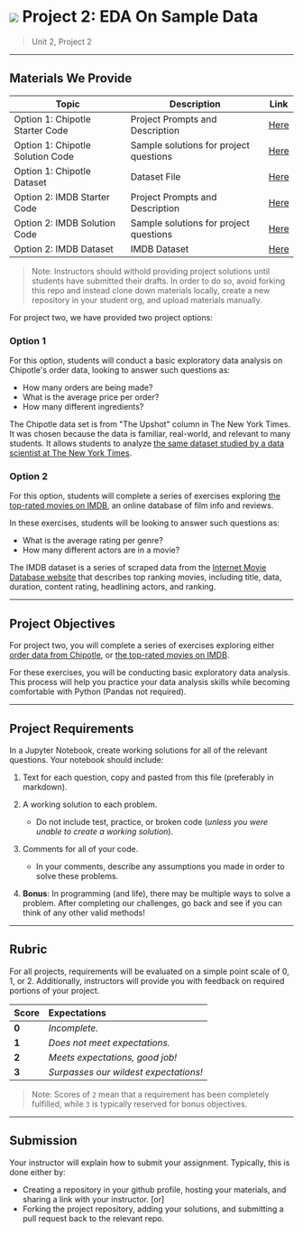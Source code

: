 # ![](https://ga-dash.s3.amazonaws.com/production/assets/logo-9f88ae6c9c3871690e33280fcf557f33.png) Project 2: EDA On Sample Data

> Unit 2, Project 2

---

## Materials We Provide

| Topic | Description | Link |
| --- | --- | --- |
| Option 1: Chipotle Starter Code | Project Prompts and Description | [Here](./chipotle.ipynb) |
| Option 1: Chipotle Solution Code | Sample solutions for project questions | [Here](https://git.generalassemb.ly/data-part-time/unit-project-solutions/blob/master/project-2/chipotle_solutions.ipynb) |
| Option 1: Chipotle Dataset | Dataset File | [Here](./Data/chipotle.tsv) |
| Option 2: IMDB Starter Code | Project Prompts and Description | [Here](./imdb.ipynb) |
| Option 2: IMDB Solution Code | Sample solutions for project questions | [Here](https://git.generalassemb.ly/data-part-time/unit-project-solutions/blob/master/project-2/imdb_solutions.ipynb) |
| Option 2: IMDB Dataset | IMDB Dataset | [Here](./data/imdb_1000.csv) |

> Note: Instructors should withold providing project solutions until students have submitted their drafts. In order to do so, avoid forking this repo and instead clone down materials locally, create a new repository in your student org, and upload materials manually.

For project two, we have provided two project options:

### Option 1
For this option, students will conduct a basic exploratory data analysis on Chipotle's order data, looking to answer such questions as: 
  - How many orders are being made?
  - What is the average price per order?
  - How many different ingredients? 

The Chipotle data set is from "The Upshot" column in The New York Times. It was chosen because the data is familiar, real-world, and relevant to many students. It allows students to analyze [the same dataset studied by a data scientist at The New York Times](https://www.nytimes.com/interactive/2015/02/17/upshot/what-do-people-actually-order-at-chipotle.html).

### Option 2
For this option, students will complete a series of exercises exploring [the top-rated movies on IMDB](./data/imdb_1000.csv), an online database of film info and reviews.
 
In these exercises, students will be looking to answer such questions as: 
- What is the average rating per genre?
- How many different actors are in a movie?

The IMDB dataset is a series of scraped data from the [Internet Movie Database website](https://www.imdb.com) that describes top ranking movies, including title, data, duration, content rating, headlining actors, and ranking.

---

## Project Objectives

For project two, you will complete a series of exercises exploring either [order data from Chipotle](https://github.com/TheUpshot/chipotle), or [the top-rated movies on IMDB](./data/imdb_1000.csv).

For these exercises, you will be conducting basic exploratory data analysis. This process will help you practice your data analysis skills while becoming comfortable with Python (Pandas not required).

---

## Project Requirements

In a Jupyter Notebook, create working solutions for all of the relevant questions. Your notebook should include:

1. Text for each question, copy and pasted from this file (preferably in markdown).
2. A working solution to each problem.
   - Do not include test, practice, or broken code (*unless you were unable to create a working solution*).
3. Comments for all of your code.
   - In your comments, describe any assumptions you made in order to solve these problems.

4. **Bonus**: In programming (and life), there may be multiple ways to solve a problem. After completing our challenges, go back and see if you can think of any other valid methods!


---

## Rubric

For all projects, requirements will be evaluated on a simple point scale of 0, 1, or 2. Additionally, instructors will provide you with feedback on required portions of your project.

Score | Expectations
:--- | :---
**0** | _Incomplete._
**1** | _Does not meet expectations._
**2** | _Meets expectations, good job!_
**3** | _Surpasses our wildest expectations!_

> Note: Scores of `2` mean that a requirement has been completely fulfilled, while `3` is typically reserved for bonus objectives.


---

## Submission

Your instructor will explain how to submit your assignment. Typically, this is done either by:

 - Creating a repository in your github profile, hosting your materials, and sharing a link with your instructor. [or]
 - Forking the project repository, adding your solutions, and submitting a pull request back to the relevant repo.

